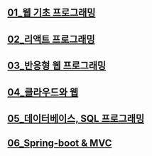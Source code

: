 ## [01_웹 기초 프로그래밍]() ##
## [02_리액트 프로그래밍]() ##
## [03_반응형 웹 프로그래밍]() ##
## [04_클라우드와 웹]() ##
## [05_데이터베이스, SQL 프로그래밍]() ##
## [06_Spring-boot & MVC]() ##
